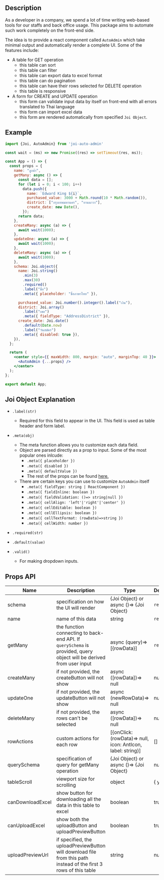 ## Description
As a developer in a company, we spend a lot of time writing web-based tools for our staffs and back office usage. This package aims to automate such work completely on the front-end side.

The idea is to provide a react component called `AutoAdmin` which take minimal output and automatically render a complete UI. Some of the features include:
- A table for GET operation
  - this table can sort 
  - this table can filter
  - this table can export data to excel format
  - this table can do pagination
  - this table can have their rows selected for DELETE operation
  - this table is responsive
- A form for CREATE and UPDATE operation
  - this form can validate input data by itself on front-end with all errors translated to Thai language
  - this form can import excel data
  - this form are rendered automatically from specified `Joi Object`.

## Example
```jsx
import {Joi, AutoAdmin} from 'joi-auto-admin'

const wait = (ms) => new Promise((res) => setTimeout(res, ms));

const App = () => {
  const props = {
    name: "ลูกค้า",
    getMany: async () => {
      const data = [];
      for (let i = 0; i < 100; i++)
        data.push({
          name: `Edward King ${i}`,
          purchased_value: 3000 + Math.round(10 * Math.random()),
          district: ["กรุงเทพมหานคร", "ยานนาวา"],
          create_date: new Date(),
        });
      return data;
    },
    createMany: async (a) => {
      await wait(1000);
    },
    updateOne: async (a) => {
      await wait(1000);
    },
    deleteMany: async (a) => {
      await wait(1000);
    },
    schema: Joi.object({
      name: Joi.string()
        .min(3)
        .max(30)
        .required()
        .label("ชื่อ")
        .meta({ placeholder: "ชื่อภาษาไทย" }),

      purchased_value: Joi.number().integer().label("เงิน"),
      district: Joi.array()
        .label("เขต")
        .meta({ fieldType: "AddressDistrict" }),
      create_date: Joi.date()
        .default(Date.now)
        .label("วันสมัคร")
        .meta({ disabled: true }),
    }),
  };

  return (
    <center style={{ maxWidth: 800, margin: "auto", marginTop: 40 }}>
      <AutoAdmin {...props} />
    </center>
  );
};

export default App;
```

## Joi Object Explanation
- `.label(str)` 
  - Required for this field to appear in the UI. This field is used as table header and form label.
- `.meta(obj)`
  - The meta function allows you to customize each data field.
  - Object are parsed directly as a prop to input. Some of the most popular ones inlcude:
    - `.meta({ placeholder })`
    - `.meta({ disabled })`
    - `.meta({ defaultValue })`
    - The rest of the props can be found [here.](https://reactjs.org/docs/dom-elements.html)
  - There are certain keys you can use to customize `AutoAdmin` itself
    - `.meta({ fieldType: string | ReactComponent })`
    - `.meta({ fieldInline: boolean })`
    - `.meta({ fieldValidation: ()=> string|null })`
    - `.meta({ cellAlign: 'left'|'right'|'center' })`
    - `.meta({ cellEditable: boolean })`
    - `.meta({ cellEllipsis: boolean })`
    - `.meta({ cellTextFormat: (rowData)=>string })`
    - `.meta({ cellWidth: number })`

- `.required(str)`
- `.default(value)`
- `.valid()`
  - For making dropdown inputs.


## Props API
|Name|Description|Type|DefaultValue|
|---|---|---|---|
|schema|specification on how the UI will render|{Joi Object} or<br> async ()=> {Joi Object} |`required`|
|name|name of this data|string|`required`|
|getMany|the function connecting to back-end API. If `querySchema` is provided, query object will be derived from user input|async (query)=> [{rowData}]|`required`|
|createMany|if not provided, the createButton will not show|async ([rowData])=> null|null|
|updateOne|if not provided, the updateButton will not show|async (newRowData)=> null|null|
|deleteMany|if not provided, the rows can't be selected|async ([rowData])=> null|null|
|rowActions|custom actions for each row|[{onClick: (rowData)=> null,<br> icon: AntIcon,<br> label: string}]|[]|
|querySchema|specification of query for getMany operation|{Joi Object} or<br> async ()=> {Joi Object}|null|
|tableScroll|viewport size for scrolling|object|{ y: 600 }|
|canDownloadExcel|show button for downloading all the data in this table to excel|boolean|true|
|canUploadExcel|show both the uploadButton and uploadPreviewButton|boolean|true|
|uploadPreviewUrl|if specified, the uploadPreviewButton will download file from this path instead of the first 3 rows of this table|string|null|


